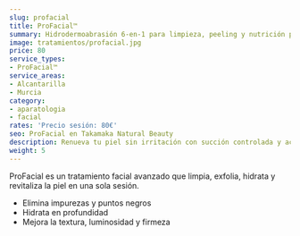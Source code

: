 ```yaml
---
slug: profacial
title: ProFacial™
summary: Hidrodermoabrasión 6-en-1 para limpieza, peeling y nutrición profunda.
image: tratamientos/profacial.jpg
price: 80
service_types:
- ProFacial™
service_areas:
- Alcantarilla
- Murcia
category:
- aparatologia
- facial
rates: 'Precio sesión: 80€'
seo: ProFacial en Takamaka Natural Beauty
description: Renueva tu piel sin irritación con succión controlada y activos concentrados en una sola sesión.
weight: 5
---
```


ProFacial es un tratamiento facial avanzado que limpia, exfolia, hidrata y revitaliza la piel en una sola sesión.

- Elimina impurezas y puntos negros
- Hidrata en profundidad
- Mejora la textura, luminosidad y firmeza
